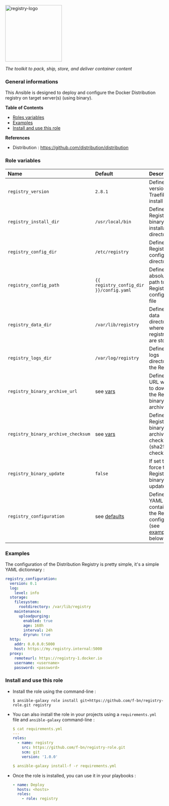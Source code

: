 <p><img src="https://github.com/distribution/distribution/raw/main/distribution-logo.svg" alt="registry-logo" title="registry" align="top" height=180 /></p>

*The toolkit to pack, ship, store, and deliver container content*

### General informations

This Ansible is designed to deploy and configure the Docker Distribution registry on target server(s) (using binary).

**Table of Contents**

  - [Roles variables](#role-variables)
  - [Examples](#examples)
  - [Install and use this role](#install-and-use-this-role)

**References**

  - Distribution : https://github.com/distribution/distribution

### Role variables

| Name                              | Default                      | Description                                                      |
| :-------------------------------- | :--------------------------- | :--------------------------------------------------------------- |
| `registry_version`                | `2.8.1`                      | Defines the version of Traefik to install                        |
| `registry_install_dir`            | `/usr/local/bin`             | Defines the Registry binary installation directory               |
| `registry_config_dir`             | `/etc/registry`              | Defines the Registry configuration directory                     |
| `registry_config_path`            | `{{ registry_config_dir }}/config.yaml`|  Defines the absolute path to the Registry configuration file |
| `registry_data_dir`               | `/var/lib/registry`          | Defines the data directory where all registry files are stored   |
| `registry_logs_dir`               | `/var/log/registry`          | Defines the logs directory of the Registry                       |
| `registry_binary_archive_url`     | see [vars](vars/main.yml)    | Defines the URL where to download the Registry binary archive    |
| `registry_binary_archive_checksum`| see [vars](vars/main.yml)    | Defines the Registry binary archive checksum (sha256 checksum)   |
| `registry_binary_update`          | `false`                      | If set to `true`, force the Registry binary update               |
| `registry_configuration`          | see [defaults](defaults/main.yml) | Defines a YAML dict containing the Registry configuration (see [examples](€examples) below |

### Examples

The configuration of the Distribution Registry is pretty simple, it's a simple YAML dictionnary :

```YAML
registry_configuration:
  version: 0.1
  log:
    level: info
  storage:
    filesystem:
      rootdirectory: /var/lib/registry
    maintenance:
      uploadpurging:
        enabled: true
        age: 168h
        interval: 24h
        dryrun: true
  http:
    addr: 0.0.0.0:5000
    host: https://my.registry.internal:5000
  proxy:
    remoteurl: https://registry-1.docker.io
    username: <username>
    password: <password>
```

### Install and use this role

* Install the role using the command-line :

  ```shell
  $ ansible-galaxy role install git+https://github.com/f-bn/registry-role.git registry
  ```

* You can also install the role in your projects using a `requirements.yml` file and `ansible-galaxy` command-line :

  ```YAML
  $ cat requirements.yml
  ---
  roles:
    - name: registry
      src: https://github.com/f-bn/registry-role.git
      scm: git
      version: '1.0.0'

  $ ansible-galaxy install-f -r requirements.yml
  ```

* Once the role is installed, you can use it in your playbooks :

  ```yaml
  - name: Deploy
    hosts: <hosts>
    roles:
      - role: registry
  ```

